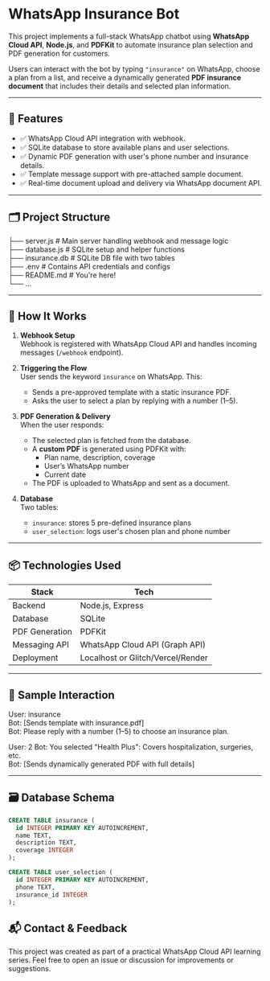 # WhatsApp Insurance Bot

This project implements a full-stack WhatsApp chatbot using **WhatsApp Cloud API**, **Node.js**, and **PDFKit** to automate insurance plan selection and PDF generation for customers.

Users can interact with the bot by typing `"insurance"` on WhatsApp, choose a plan from a list, and receive a dynamically generated **PDF insurance document** that includes their details and selected plan information.

---

## 🔧 Features

- ✅ WhatsApp Cloud API integration with webhook.
- ✅ SQLite database to store available plans and user selections.
- ✅ Dynamic PDF generation with user's phone number and insurance details.
- ✅ Template message support with pre-attached sample document.
- ✅ Real-time document upload and delivery via WhatsApp document API.

---

## 🗂️ Project Structure

├── server.js # Main server handling webhook and message logic  
├── database.js # SQLite setup and helper functions  
├── insurance.db # SQLite DB file with two tables  
├── .env # Contains API credentials and configs  
├── README.md # You're here!  
└── ...


---

## 🧠 How It Works

1. **Webhook Setup**  
   Webhook is registered with WhatsApp Cloud API and handles incoming messages (`/webhook` endpoint).

2. **Triggering the Flow**  
   User sends the keyword `insurance` on WhatsApp. This:
   - Sends a pre-approved template with a static insurance PDF.
   - Asks the user to select a plan by replying with a number (1–5).

3. **PDF Generation & Delivery**  
   When the user responds:
   - The selected plan is fetched from the database.
   - A **custom PDF** is generated using PDFKit with:
     - Plan name, description, coverage
     - User’s WhatsApp number
     - Current date
   - The PDF is uploaded to WhatsApp and sent as a document.

4. **Database**  
   Two tables:
   - `insurance`: stores 5 pre-defined insurance plans
   - `user_selection`: logs user's chosen plan and phone number

---

## 📦 Technologies Used

| Stack | Tech |
|-------|------|
| Backend | Node.js, Express |
| Database | SQLite |
| PDF Generation | PDFKit |
| Messaging API | WhatsApp Cloud API (Graph API) |
| Deployment | Localhost or Glitch/Vercel/Render |

---

## 🧪 Sample Interaction

User: insurance  
Bot: [Sends template with insurance.pdf]  
Bot: Please reply with a number (1–5) to choose an insurance plan.  

User: 2
Bot: You selected "Health Plus": Covers hospitalization, surgeries, etc.  
Bot: [Sends dynamically generated PDF with full details]  



---

## 🗃️ Database Schema

```sql
CREATE TABLE insurance (
  id INTEGER PRIMARY KEY AUTOINCREMENT,
  name TEXT,
  description TEXT,
  coverage INTEGER
);

CREATE TABLE user_selection (
  id INTEGER PRIMARY KEY AUTOINCREMENT,
  phone TEXT,
  insurance_id INTEGER
);
```


## 📬 Contact & Feedback
This project was created as part of a practical WhatsApp Cloud API learning series.
Feel free to open an issue or discussion for improvements or suggestions.



